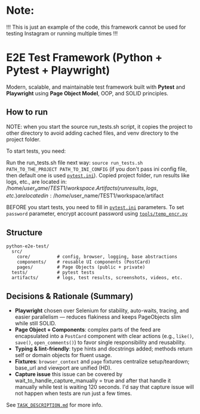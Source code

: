 # Note:
!!! This is just an example of the code, this framework cannot be used for testing Instagram or running multiple times !!!

# E2E Test Framework (Python + Pytest + Playwright)

Modern, scalable, and maintainable test framework built with **Pytest** and **Playwright** using **Page Object Model**,
OOP, and SOLID principles.

## How to run

NOTE: when you start the source run_tests.sh script, it copies the project to other directory to avoid adding cached files, and venv directory to the project folder. 

To start tests, you need:

Run the run_tests.sh file next way: `source run_tests.sh PATH_TO_THE_PROJECT PATH_TO_INI_CONFIG` (if you don't pass ini config file, then default one is used [`pytest.ini`](./pytest.ini)). 
Copied project folder, run results like logs, etc., are located in: /home/$user_name/TEST1/workspace. 
Artifacts (run results, logs, etc.) are located in: /home/$user_name/TEST1/workspace/artifact

BEFORE you start tests, you need to fill in [`pytest.ini`](./pytest.ini) parameters. 
To set `password` parameter, encrypt account password using [`tools/temp_encr.py`](./tools/temp_encr.py)

## Structure

```
python-e2e-test/
  src/
    core/          # config, browser, logging, base abstractions
    components/    # reusable UI components (PostCard)
    pages/         # Page Objects (public + private)
  tests/           # pytest tests
  artifacts/       # logs, test results, screenshots, videos, etc.
```

## Decisions & Rationale (Summary)

- **Playwright** chosen over Selenium for stability, auto-waits, tracing, and easier parallelism — reduces flakiness and
  keeps PageObjects slim while still SOLID.
- **Page Object + Components**: complex parts of the feed are encapsulated into a `PostCard` component with clear actions
  (e.g., `like()`, `save()`, `open_comments()`) to favor single responsibility and reusability.
- **Typing & lint-friendly**: type hints and docstrings added; methods return self or domain objects for fluent usage.
- **Fixtures**: `browser_context` and `page` fixtures centralize setup/teardown; base_url and viewport are unified (HD).
- **Capture issue** this issue can be covered by wait_to_handle_capture_manually = true and after that handle it manually
  while test is waiting 120 seconds. I'd say that capture issue will not happen when tests are run just a few times.

See [`TASK_DESCRIPTION.md`](./TASK_DESCRIPTION.md) for more info.
